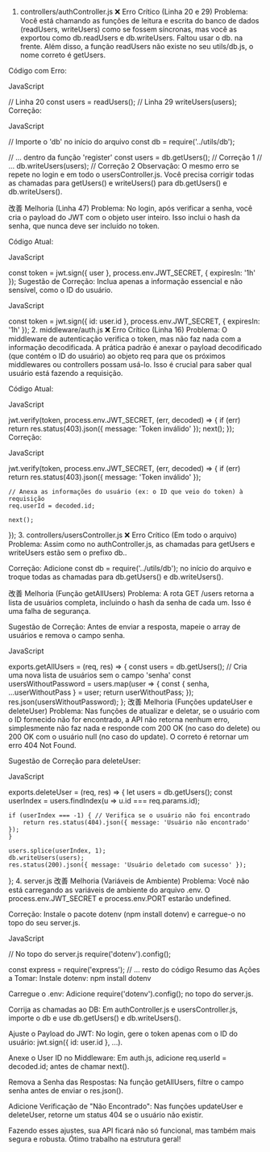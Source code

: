 1. controllers/authController.js
❌ Erro Crítico (Linha 20 e 29)
Problema: Você está chamando as funções de leitura e escrita do banco de dados (readUsers, writeUsers) como se fossem síncronas, mas você as exportou como db.readUsers e db.writeUsers. Faltou usar o db. na frente. Além disso, a função readUsers não existe no seu utils/db.js, o nome correto é getUsers.

Código com Erro:

JavaScript

// Linha 20
const users = readUsers(); 
// Linha 29
writeUsers(users);
Correção:

JavaScript

// Importe o 'db' no início do arquivo
const db = require('../utils/db');

// ... dentro da função 'register'
const users = db.getUsers(); // Correção 1
// ...
db.writeUsers(users); // Correção 2
Observação: O mesmo erro se repete no login e em todo o usersController.js. Você precisa corrigir todas as chamadas para getUsers() e writeUsers() para db.getUsers() e db.writeUsers().

改善 Melhoria (Linha 47)
Problema: No login, após verificar a senha, você cria o payload do JWT com o objeto user inteiro. Isso inclui o hash da senha, que nunca deve ser incluído no token.

Código Atual:

JavaScript

const token = jwt.sign({ user }, process.env.JWT_SECRET, { expiresIn: '1h' });
Sugestão de Correção: Inclua apenas a informação essencial e não sensível, como o ID do usuário.

JavaScript

const token = jwt.sign({ id: user.id }, process.env.JWT_SECRET, { expiresIn: '1h' });
2. middleware/auth.js
❌ Erro Crítico (Linha 16)
Problema: O middleware de autenticação verifica o token, mas não faz nada com a informação decodificada. A prática padrão é anexar o payload decodificado (que contém o ID do usuário) ao objeto req para que os próximos middlewares ou controllers possam usá-lo. Isso é crucial para saber qual usuário está fazendo a requisição.

Código Atual:

JavaScript

jwt.verify(token, process.env.JWT_SECRET, (err, decoded) => {
    if (err) return res.status(403).json({ message: 'Token inválido' });
    next();
});
Correção:

JavaScript

jwt.verify(token, process.env.JWT_SECRET, (err, decoded) => {
    if (err) return res.status(403).json({ message: 'Token inválido' });

    // Anexa as informações do usuário (ex: o ID que veio do token) à requisição
    req.userId = decoded.id; 

    next();
});
3. controllers/usersController.js
❌ Erro Crítico (Em todo o arquivo)
Problema: Assim como no authController.js, as chamadas para getUsers e writeUsers estão sem o prefixo db..

Correção: Adicione const db = require('../utils/db'); no início do arquivo e troque todas as chamadas para db.getUsers() e db.writeUsers().

改善 Melhoria (Função getAllUsers)
Problema: A rota GET /users retorna a lista de usuários completa, incluindo o hash da senha de cada um. Isso é uma falha de segurança.

Sugestão de Correção: Antes de enviar a resposta, mapeie o array de usuários e remova o campo senha.

JavaScript

exports.getAllUsers = (req, res) => {
    const users = db.getUsers();
    // Cria uma nova lista de usuários sem o campo 'senha'
    const usersWithoutPassword = users.map(user => {
        const { senha, ...userWithoutPass } = user;
        return userWithoutPass;
    });
    res.json(usersWithoutPassword);
};
改善 Melhoria (Funções updateUser e deleteUser)
Problema: Nas funções de atualizar e deletar, se o usuário com o ID fornecido não for encontrado, a API não retorna nenhum erro, simplesmente não faz nada e responde com 200 OK (no caso do delete) ou 200 OK com o usuário null (no caso do update). O correto é retornar um erro 404 Not Found.

Sugestão de Correção para deleteUser:

JavaScript

exports.deleteUser = (req, res) => {
    let users = db.getUsers();
    const userIndex = users.findIndex(u => u.id === req.params.id);

    if (userIndex === -1) { // Verifica se o usuário não foi encontrado
        return res.status(404).json({ message: 'Usuário não encontrado' });
    }

    users.splice(userIndex, 1);
    db.writeUsers(users);
    res.status(200).json({ message: 'Usuário deletado com sucesso' });
};
4. server.js
改善 Melhoria (Variáveis de Ambiente)
Problema: Você não está carregando as variáveis de ambiente do arquivo .env. O process.env.JWT_SECRET e process.env.PORT estarão undefined.

Correção: Instale o pacote dotenv (npm install dotenv) e carregue-o no topo do seu server.js.

JavaScript

// No topo do server.js
require('dotenv').config(); 

const express = require('express');
// ... resto do código
Resumo das Ações a Tomar:
Instale dotenv: npm install dotenv

Carregue o .env: Adicione require('dotenv').config(); no topo do server.js.

Corrija as chamadas ao DB: Em authController.js e usersController.js, importe o db e use db.getUsers() e db.writeUsers().

Ajuste o Payload do JWT: No login, gere o token apenas com o ID do usuário: jwt.sign({ id: user.id }, ...).

Anexe o User ID no Middleware: Em auth.js, adicione req.userId = decoded.id; antes de chamar next().

Remova a Senha das Respostas: Na função getAllUsers, filtre o campo senha antes de enviar o res.json().

Adicione Verificação de "Não Encontrado": Nas funções updateUser e deleteUser, retorne um status 404 se o usuário não existir.

Fazendo esses ajustes, sua API ficará não só funcional, mas também mais segura e robusta. Ótimo trabalho na estrutura geral!